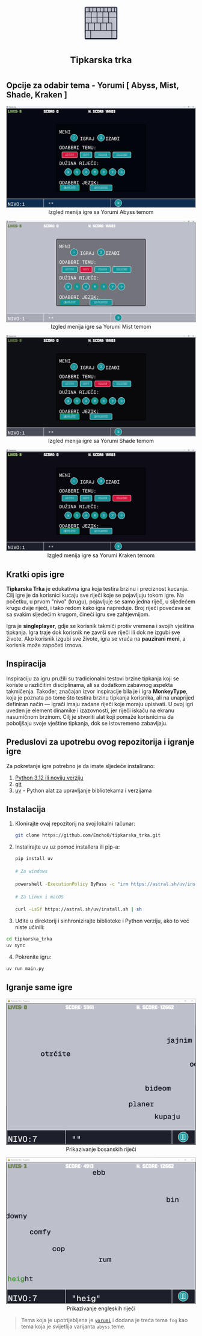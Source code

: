 <h1 align="center" valign="middle">
  <img height="90px" src="assets/images/logo.png" alt="Logo" style="border: 3px solid #FFFFFF; border-radius: 10px;">
  
  <sup>Tipkarska trka</sup>
</h1>

## Opcije za odabir tema - Yorumi [ Abyss, Mist, Shade, Kraken ]
<p align="center" valign="middle">
   <img src="assets/images/pocetna1.png" alt="Ekran igre">
   Izgled menija igre sa Yorumi Abyss temom
</p>

<p align="center" valign="middle">
   <img src="assets/images/pocetna2.png" alt="Ekran igre">
   Izgled menija igre sa Yorumi Mist temom
</p>

<p align="center" valign="middle">
   <img src="assets/images/pocetna3.png" alt="Ekran igre">
   Izgled menija igre sa Yorumi Shade temom
</p>

<p align="center" valign="middle">
   <img src="assets/images/pocetna4.png" alt="Ekran igre">
   Izgled menija igre sa Yorumi Kraken temom
</p>

## Kratki opis igre

**Tipkarska Trka** je edukativna igra koja testira brzinu i preciznost kucanja. Cilj igre je da korisnici kucaju sve riječi koje se pojavljuju tokom igre. Na početku, u prvom "nivo" (krugu), pojavljuje se samo jedna riječ, u sljedećem krugu dvije riječi, i tako redom kako igra napreduje. Broj riječi povećava se sa svakim sljedećim krugom, čineći igru sve zahtjevnijom.

Igra je **singleplayer**, gdje se korisnik takmiči protiv vremena i svojih vještina tipkanja. Igra traje dok korisnik ne završi sve riječi ili dok ne izgubi sve živote. Ako korisnik izgubi sve živote, igra se vraća na **pauzirani meni**, a korisnik može započeti iznova.

## Inspiracija

Inspiraciju za igru pružili su tradicionalni testovi brzine tipkanja koji se koriste u različitim disciplinama, ali sa dodatkom zabavnog aspekta takmičenja. Također, značajan izvor inspiracije bila je i igra **MonkeyType**, koja je poznata po tome što testira brzinu tipkanja korisnika, ali na unaprijed definiran način — igrači imaju zadane riječi koje moraju upisivati. U ovoj igri uveden je element dinamike i izazovnosti, jer riječi iskaču na ekranu nasumičnom brzinom. Cilj je stvoriti alat koji pomaže korisnicima da poboljšaju svoje vještine tipkanja, dok se istovremeno zabavljaju.

## Preduslovi za upotrebu ovog repozitorija i igranje igre

Za pokretanje igre potrebno je da imate sljedeće instalirano:

1. [Python 3.12 ili noviju verziju](https://www.python.org/downloads/)
2. [git](https://git-scm.com/downloads)
3. [uv](https://github.com/astral-sh/uv) - Python alat za upravljanje bibliotekama i verzijama

## Instalacija

1. Klonirajte ovaj repozitorij na svoj lokalni računar:

   ```bash
   git clone https://github.com/Emcho0/tipkarska_trka.git
   ```

2. Instalirajte uv uz pomoć installera ili pip-a:

   ```bash
   pip install uv

   # Za windows

   powershell -ExecutionPolicy ByPass -c "irm https://astral.sh/uv/install.ps1 | iex"

   # Za Linux i macOS

   curl -LsSf https://astral.sh/uv/install.sh | sh
   ```

3. Uđite u direktorij i sinhronizirajte biblioteke i Python verziju, ako to već niste učinili:

```bash
cd tipkarska_trka
uv sync
```

4. Pokrenite igru:

```bash
uv run main.py
```

## Igranje same igre

<p align="center" valign="middle">
   <img src="assets/images/bosanski.png" alt="Ekran igre">
    Prikazivanje bosanskih riječi
</p>

<p align="center" valign="middle">
   <img src="assets/images/engleski.png" alt="Ekran igre">
    Prikazivanje engleskih riječi
</p>

> Tema koja je upotrijebljena je [`yorumi`](https://github.com/yorumicolors) i dodana je treća tema `fog` kao tema koja je svijetlija varijanta `abyss` teme.
